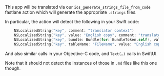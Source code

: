 This app will be translated via our `ios_generate_strings_file_from_code` fastlane action which will generate the appropriate `.strings` files.

In particular, the action will detect the following in your Swift code:

```swift
    NSLocalizedString("key", comment: "translator context")
    NSLocalizedString("key", value: "English copy", comment: "translator context")
    NSLocalizedString("key", bundle: Bundle(for: BundleToken.self), value: "English copy", comment: "translator context")
    NSLocalizedString("key", tableName: "FileName", value: "English copy", comment: "translator context")
```

And also similar calls in your Objective-C code, and `Text(…)` calls in SwiftUI.

Note that it should not detect the instances of those in `.md` files like this one though.
